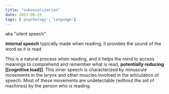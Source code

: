 ```yaml
---
title: "subvocalization"
date: 2023-08-25
tags: ['psychology','language']
---
```


aka "silent speech"

**internal speech** typically made when reading; 
it provides the sound of the word as it is read

This is a natural process when reading, and it helps the mind to access meanings to comprehend and remember what is read, **potentially reducing [[cognitive load]]**. This inner speech is characterized by minuscule movements in the larynx and other muscles involved in the articulation of speech. Most of these movements are undetectable (without the aid of machines) by the person who is reading.

